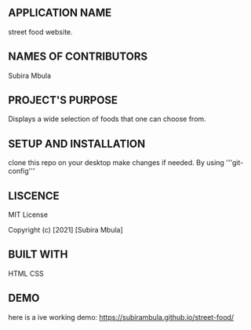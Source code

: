 ## APPLICATION NAME
street food website.

## NAMES OF CONTRIBUTORS
Subira Mbula

## PROJECT'S PURPOSE
Displays a wide selection of foods that one can choose from.

## SETUP AND INSTALLATION
clone this repo on your desktop make changes if needed. By using '''git-config'''

## LISCENCE
MIT License

Copyright (c) [2021] [Subira Mbula]

## BUILT WITH
HTML
CSS

## DEMO
here is a ive working demo: https://subirambula.github.io/street-food/
